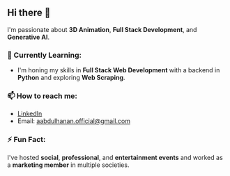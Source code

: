 ## Hi there 👋

I'm passionate about **3D Animation**, **Full Stack Development**, and **Generative AI**. 

### 🌱 Currently Learning: 
- I'm honing my skills in **Full Stack Web Development** with a backend in **Python** and exploring **Web Scraping**.

### 📫 How to reach me:
- [LinkedIn](https://www.linkedin.com/in/muhammad-abdul-hanan-nadeem/)
- Email: aabdulhanan.official@gmail.com

### ⚡ Fun Fact:
I've hosted **social**, **professional**, and **entertainment events** and worked as a **marketing member** in multiple societies.
